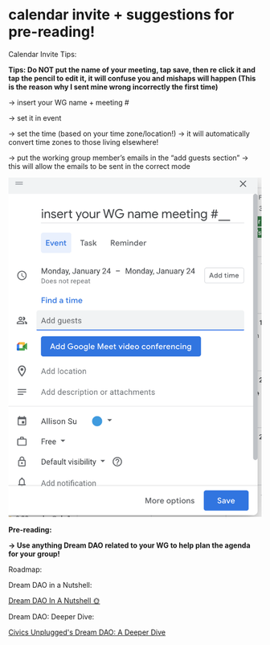 # calendar invite + suggestions for pre-reading!

Calendar Invite Tips: 

**Tips: Do NOT put the name of your meeting, tap save, then re click it and tap the pencil to edit it, it will confuse you and mishaps will happen (This is the reason why I sent mine wrong incorrectly the first time)** 

→ insert your WG name + meeting #

→ set it in event

→ set the time (based on your time zone/location!) → it will automatically convert time zones to those living elsewhere!

→ put the working group member’s emails in the “add guests section” → this will allow the emails to be sent in the correct mode

![Screen Shot 2022-01-24 at 11.07.31 PM.png](calendar%20invite%20+%20suggestions%20for%20pre-reading!%20203a96400e86416b9472ac4b88a1040e/Screen_Shot_2022-01-24_at_11.07.31_PM.png)

**Pre-reading:** 

**→ Use anything Dream DAO related to your WG to help plan the agenda for your group!**

Roadmap:

[](https://www.notion.so/5d1213d43ce14512a6b106d7fdb07b4c?pvs=21) 

Dream DAO in a Nutshell: 

[Dream DAO In A Nutshell 🌞](https://www.notion.so/Dream-DAO-In-A-Nutshell-59aa3a822b754482a99cbf787cb9d729?pvs=21) 

Dream DAO: Deeper Dive:

[Civics Unplugged's Dream DAO: A Deeper Dive](https://www.notion.so/Civics-Unplugged-s-Dream-DAO-A-Deeper-Dive-5142d24477064342b71267242f15749b?pvs=21)